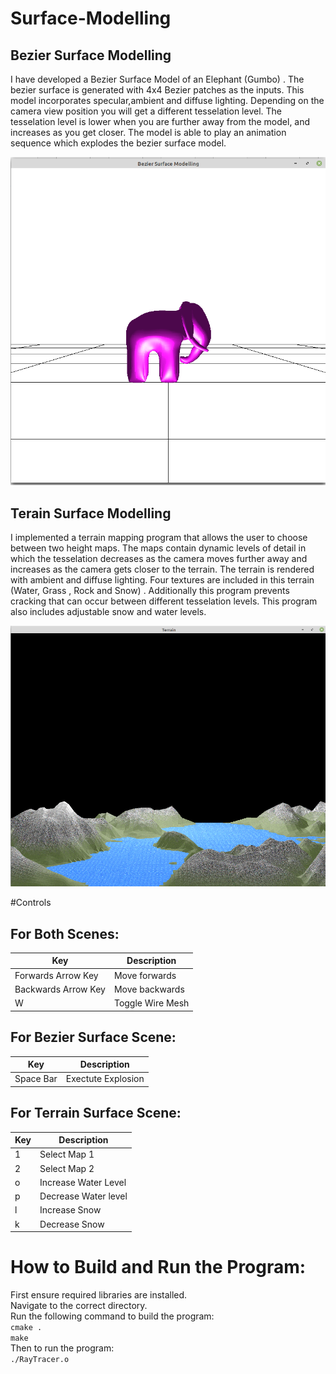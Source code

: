 # Surface-Modelling

## Bezier Surface Modelling
I have developed a Bezier Surface Model of an Elephant (Gumbo) .
The bezier surface is generated with 4x4 Bezier patches as the inputs. This model incorporates
specular,ambient and diffuse lighting. Depending on the camera view position you will get a
different tesselation level. The tesselation level is lower when you are further away from the
model, and increases as you get closer. The model is able to play an animation sequence which
explodes the bezier surface model.

![scene](/images/bezier.png) 
  
## Terain Surface Modelling
I implemented a terrain mapping program that allows the user to
choose between two height maps. The maps contain dynamic levels of detail in which the
tesselation decreases as the camera moves further away and increases as the camera gets closer
to the terrain. The terrain is rendered with ambient and diffuse lighting. Four textures are
included in this terrain (Water, Grass , Rock and Snow) . Additionally this program prevents
cracking that can occur between different tesselation levels. This program also includes
adjustable snow and water levels.

![scene](/images/terrain.png) 

#Controls 
## For Both Scenes:
Key | Description
------------ | -------------
Forwards Arrow Key | Move forwards
Backwards Arrow Key | Move backwards
W | Toggle Wire Mesh

## For Bezier Surface Scene:
Key | Description
------------ | -------------
Space Bar | Exectute Explosion

## For Terrain Surface Scene:
Key | Description
------------ | -------------
1 | Select Map 1
2 | Select Map 2
o | Increase Water Level
p | Decrease Water level
l | Increase Snow
k | Decrease Snow

# How to Build and Run the Program:
First ensure required libraries are installed.\
Navigate to the correct directory.\
Run the following command to build the program:\
```cmake .``` \
```make``` \
Then to run the program:\
```./RayTracer.o``` 

